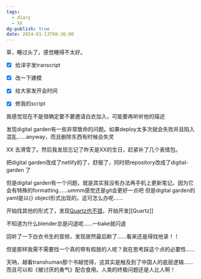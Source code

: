 ```yaml
---
tags:
  - diary
  - XX
dg-publish: true
date: 2024-01-13T08:36:00
---
```


草，睡过头了，感觉睡得不太好。

- [x] 给泽宇发transcript
- [x] 改一下建模
- [x] 给大家发开会时间
- [x] 修我的script


我感觉现在不是很确定要不要邀请白衣加入，可能要再听听他的描述

发现digital garden有一些非常致命的问题。如果deploy太多次就会失败并且陷入混乱……anyway，而且删除东西有时候会失灵

XX 去滑雪了。然后我发现忘记了昨天是XX的生日，赶紧补了几个表情包。

把digital garden改成了netlify的了，舒服了，同时把repository改成了digital-garden 了

但是digital garden有一个问题，就是其实我没有办法再手机上更新笔记。因为它会有特殊的formatting……ummm感觉还是git会更好一点吧
但是digital garden的yaml是以{} object形式出现的，这可怎么办呢…… 

开始找其他的形式了，发现[Quartz也不错](https://quartz.jzhao.xyz)，开始开发[[Quartz]]

不知道为什么blender总是闪退呢……一bake就闪退

回听了一下白衣书生的音频，发现居然最后断了……看来还是得找他录！！

但是那样我需不需要找一个真的带有假肢的人呢？我在思考踩这个点的必要性……

天呐，越看transhuman那个书越觉得，这其实是触及到了中国人的底层逻辑……而且可以和《被讨厌的勇气》配合食用。人类的终极问题还是人比人啊！